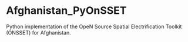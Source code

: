 # Afghanistan_PyOnSSET
Python implementation of the OpeN Source Spatial Electrification Toolkit (ONSSET) for Afghanistan.
